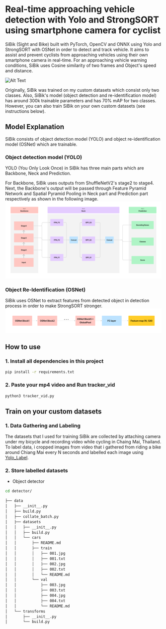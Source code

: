 # Real-time approaching vehicle detection with Yolo and StrongSORT using smartphone camera for cyclist
SiBik (Sight and Bike) built with PyTorch, OpenCV and ONNX using Yolo and StrongSORT with OSNet in order to detect and track vehicle. It aims to assist and prevent cyclists from approaching vehicles using their own smartphone camera in real-time. For an approaching vehicle warning conditions, SiBik uses Cosine similarity of two frames and Object's speed and distance.

![Alt Text](https://github.com/jonaspptawat/SiBik/blob/main/example1.gif)

Originally, SiBik was trained on my custom datasets which consist only two classes. Also, SiBik's model (object detection and re-identification model) has around 300k trainable parameters and has 70% mAP for two classes. However, you can also train SiBik on your own custom datasets (see instructions below).

## Model Explanation
SiBik consists of object detection model (YOLO) and object re-identification model (OSNet) which are trainable.

### Object detection model (YOLO)
YOLO (You Only Look Once) in SiBik has three main parts which are Backbone, Neck and Prediction. 

For Backbone, SiBik uses outputs from ShuffleNetV2's stage2 to stage4. Next, the Backbone's output will be passed through Feature Pyramid Network and Spatial Pyramid Pooling in Neck part and Prediction part respectively as shown in the following image.
![Alt Text](https://github.com/jonaspptawat/SiBik/blob/main/overview_detector.png)

### Object Re-Identification (OSNet)
SiBik uses OSNet to extract features from detected object in detection process in order to make StrongSORT stronger.
![Alt Text](https://github.com/jonaspptawat/SiBik/blob/main/REID_OSNet.png)

## How to use

### 1. Install all dependencies in this project
```bash
pip install -r requirements.txt
```

### 2. Paste your mp4 video and Run tracker_vid
```bash
python3 tracker_vid.py
```

## Train on your custom datasets

### 1. Data Gathering and Labeling
The datasets that I used for training SiBik are collected by attaching camera under my bicycle and recording video while cycling in Chaing Mai, Thailand. To label data, i cropped images from video that i gathered from riding a bike around Chiang Mai every N seconds and labelled each image using [Yolo_Label](https://github.com/developer0hye/Yolo_Label).

### 2. Store labelled datasets
- Object detector
```bash
cd detector/
```

```bash
├── data
│   ├── __init__.py
│   ├── build.py
│   ├── collate_batch.py
│   ├── datasets
│   │   ├── __init__.py
│   │   ├── build.py
│   │   └── cars
│   │       ├── README.md
│   │       ├── train
│   │       │   ├── 001.jpg
│   │       │   ├── 001.txt
│   │       │   ├── 002.jpg
│   │       │   ├── 002.txt
│   │       │   └── README.md
│   │       └── val
│   │           ├── 003.jpg
│   │           ├── 003.txt
│   │           ├── 004.jpg
│   │           ├── 004.txt
│   │           └── README.md
│   └── transforms
│       ├── __init__.py
│       └── build.py
```


